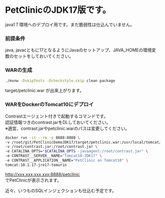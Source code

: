 # PetClinicのJDK17版です。
java1７環境へのデプロイ用です。まだ脆弱性は仕込んでいません。

### 前提条件
java, javacともに17となるようにJavaのセットアップ、JAVA_HOMEの環境変数のセットをしておいてください。  

### WARの生成
```bash
./mvnw -DskipTests -Dcheckstyle.skip clean package
```
target/petclinic.war が出来上がります。

### WARをDockerのTomcat10にデプロイ
Contrastエージェント付きで起動するコマンドです。  
認証情報つきのcontrast.jarをDLしておいてください。  
※適宜、contrast.jarやpetclinic.warのパスは変更してください。  
```bash
docker run -it --rm -p 8888:8080 \
-v /root/git/PetClinicDemoJDK17/target/petclinic.war:/usr/local/tomcat/webapps/petclinic.war \
-v /root/contrast.jar:/root/contrast.jar \
-e CATALINA_OPTS="$CATALINA_OPTS -javaagent:/root/contrast.jar" \
-e CONTRAST__SERVER__NAME="Tomcat10-JDK17" \
-e CONTRAST__APPLICATION__NAME="PetClinic on Tomcat10" \
tomcat:10.1.17-jre17-temurin
```
http://xxx.xxx.xxx.xxx:8888/petclinic  
でPetClinicが表示されます。  

近々、いつものSQLインジェクションも仕込む予定です。
